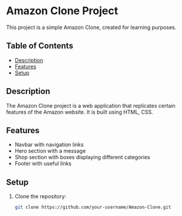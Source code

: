 # Amazon Clone Project

This project is a simple Amazon Clone, created for learning purposes.

## Table of Contents

- [Description](#description)
- [Features](#features)
- [Setup](#setup)

## Description

The Amazon Clone project is a web application that replicates certain features of the Amazon website. It is built using HTML, CSS.

## Features

- Navbar with navigation links
- Hero section with a message
- Shop section with boxes displaying different categories
- Footer with useful links

## Setup

1. Clone the repository:

   ```bash
   git clone https://github.com/your-username/Amazon-Clone.git
